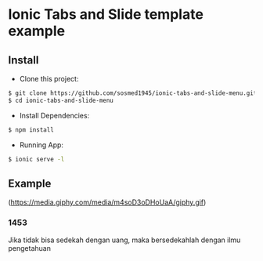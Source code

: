 # Ionic Tabs and Slide template example
## Install
- Clone this project:
```bash
$ git clone https://github.com/sosmed1945/ionic-tabs-and-slide-menu.git
$ cd ionic-tabs-and-slide-menu
```
- Install Dependencies:
```bash
$ npm install
```
- Running App:
```bash
$ ionic serve -l
```
## Example
(https://media.giphy.com/media/m4soD3oDHoUaA/giphy.gif)

### 1453
Jika tidak bisa sedekah dengan uang, maka bersedekahlah dengan ilmu pengetahuan
